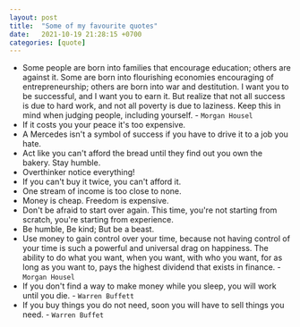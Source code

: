 ```yaml
---
layout: post
title:  "Some of my favourite quotes"
date:   2021-10-19 21:28:15 +0700
categories: [quote]
---
```


 * Some people are born into families that encourage education; others are against it. Some are born into flourishing economies encouraging of entrepreneurship; others are born into war and destitution. I want you to be successful, and I want you to earn it. But realize that not all success is due to hard work, and not all poverty is due to laziness. Keep this in mind when judging people, including yourself. - `Morgan Housel`
 * If it costs you your peace it's too expensive.
 * A Mercedes isn't a symbol of success if you have to drive it to a job you hate.
 * Act like you can't afford the bread until they find out you own the bakery. Stay humble.
 * Overthinker notice everything!
 * If you can't buy it twice, you can't afford it.
 * One stream of income is too close to none.
 * Money is cheap. Freedom is expensive.
 * Don't be afraid to start over again. This time, you're not starting from scratch, you're starting from experience.
 * Be humble, Be kind; But be a beast.
 * Use money to gain control over your time, because not having control of your time is such a powerful and universal drag on happiness. The ability to do what you want, when you want, with who you want, for as long as you want to, pays the highest dividend that exists in finance. - `Morgan Housel`
 * If you don't find a way to make money while you sleep, you will work until you die. - `Warren Buffett`
 * If you buy things you do not need, soon you will have to sell things you need. - `Warren Buffet`
